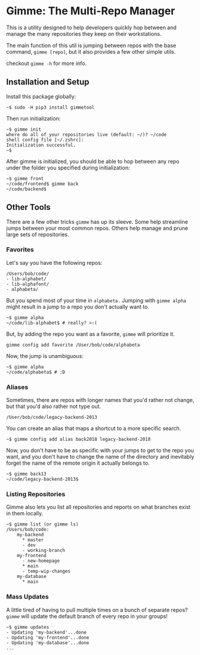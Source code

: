 # Gimme: The Multi-Repo Manager

This is a utility designed to help developers quickly hop between and manage the many repositories they keep on their workstations.

The main function of this util is jumping between repos with the base command, `gimme [repo]`, but it also provides a few other simple utils.

checkout `gimme -h` for more info.

## Installation and Setup

Install this package globally:
```
~$ sudo -H pip3 install gimmetool
```

Then run initialization:
```
~$ gimme init
where do all of your repositories live (default: ~/)? ~/code
shell config file [~/.zshrc]:
Initialization successful.
~$
```

After gimme is initialized, you should be able to hop between any repo under the folder you specified during initialization:

```shell
~$ gimme front
~/code/frontend$ gimme back
~/code/backend$
```

## Other Tools
There are a few other tricks `gimme` has up its sleeve. Some help streamline jumps between your most common repos. Others help manage and prune large sets of repositories.

### Favorites

Let's say you have the following repos:
```shell
/Users/bob/code/
- lib-alphabet/
- lib-alphafont/
- alphabeta/
```

But you spend most of your time in `alphabeta.`
Jumping with `gimme alpha` might result in a jump to a repo you don't actually want to. 

```shell
~$ gimme alpha
~/code/lib-alphabet$ # really? >:(
```

But, by adding the repo you want as a favorite, `gimme` will prioritize it.

```
gimme config add favorite /User/bob/code/alphabeta
```

Now, the jump is unambiguous:

```shell
~$ gimme alpha
~/code/alphabeta$ # :D
```

### Aliases

Sometimes, there are repos with longer names that you'd rather not change, but that you'd also rather not type out.

```shell
/User/bob/code/legacy-backend-2013
```

You can create an alias that maps a shortcut to a more specific search.

```shell
~$ gimme config add alias back2018 legacy-backend-2018
```

Now, you don't have to be as specific with your jumps to get to the repo you want, and you don't have to change the name of the directory and inevitably forget the name of the remote origin it actually belongs to.

```shell
~$ gimme back13
~/code/legacy-backend-2013$ 
```

### Listing Repositories

Gimme also lets you list all repositories and reports on what branches exist in them locally.

```
~$ gimme list (or gimme ls)
/Users/bob/code:
    my-backend
      * master
      - dev
      - working-branch
    my-frontend
      - new-homepage
      * main
      - temp-wip-changes
    my-database
      * main
```

### Mass Updates

A little tired of having to pull multiple times on a bunch of separate repos? `gimme` will update the default branch of every repo in your groups!

```
~$ gimme updates
- Updating 'my-backend'...done
- Updating 'my-frontend'...done
- Updating 'my-database'...done
...
```
